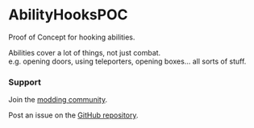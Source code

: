 # AbilityHooksPOC

Proof of Concept for hooking abilities.

Abilities cover a lot of things, not just combat.\
e.g. opening doors, using teleporters, opening boxes... all sorts of stuff.


### Support

Join the [modding community](https://vrisingmods.com/discord).

Post an issue on the [GitHub repository](https://github.com/cheesasaurus/ProfuselyViolentProgression). 